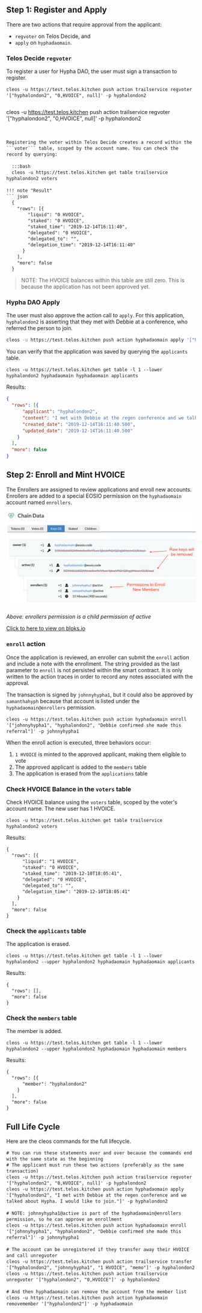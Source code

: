 
## Step 1: Register and Apply
There are two actions that require approval from the applicant:
- ```regvoter``` on Telos Decide, and 
- ```apply``` on ```hyphadaomain```.

### Telos Decide ```regvoter```
To register a user for Hypha DAO, the user must sign a transaction to register.

```
cleos -u https://test.telos.kitchen push action trailservice regvoter '["hyphalondon2", "0,HVOICE", null]' -p hyphalondon2
```
> ```
  cleos -u https://test.telos.kitchen push action trailservice regvoter '["hyphalondon2", "0,HVOICE", null]' -p hyphalondon2
  ```


Registering the voter within Telos Decide creates a record within the ```voter``` table, scoped by the account name. You can check the record by querying: 

    :::bash
    cleos -u https://test.telos.kitchen get table trailservice hyphalondon2 voters

!!! note "Result"
``` json
    {
      "rows": [{
          "liquid": "0 HVOICE",
          "staked": "0 HVOICE",
          "staked_time": "2019-12-14T16:11:40",
          "delegated": "0 HVOICE",
          "delegated_to": "",
          "delegation_time": "2019-12-14T16:11:40"
        }
      ],
      "more": false
    }
```

> NOTE: The HVOICE balances within this table are still zero. This is because the application has not been approved yet. 

### Hypha DAO Apply
The user must also approve the action call to ```apply```. For this application, ```hyphalondon2``` is asserting that they met with Debbie at a conference, who referred the person to join.

```bash
cleos -u https://test.telos.kitchen push action hyphadaomain apply '["hyphalondon2", "I met with Debbie at the regen conference and we talked about Hypha. I would like to join."]' -p hyphalondon2
```

You can verify that the application was saved by querying the ```applicants``` table.
```
cleos -u https://test.telos.kitchen get table -l 1 --lower hyphalondon2 hyphadaomain hyphadaomain applicants
```

Results:
``` json
{
  "rows": [{
      "applicant": "hyphalondon2",
      "content": "I met with Debbie at the regen conference and we talked about Hypha. I would like to join.",
      "created_date": "2019-12-14T16:11:40.500",
      "updated_date": "2019-12-14T16:11:40.500"
    }
  ],
  "more": false
}
```

## Step 2: Enroll and Mint HVOICE
The Enrollers are assigned to review applications and enroll new accounts. Enrollers are added to a special EOSIO permission on the ```hyphadaomain``` account named ```enrollers```.

![enrollers permissions](../img/enrollers_permission.png)

*Above: enrollers permission is a child permission of active*

[Click to here to view on bloks.io](https://telos-test.bloks.io/account/hyphadaomain#keys)

### ```enroll``` action
Once the application is reviewed, an enroller can submit the ```enroll``` action and include a note with the enrollment. The string provided as the last parameter to ```enroll``` is not persisted within the smart contract. It is only written to the action traces in order to record any notes associated with the approval. 

The transaction is signed by ```johnnyhypha1```, but it could also be approved by ```samanthahyph``` because that account is listed under the ```hyphadaomain@enrollers``` permission.

``` 
cleos -u https://test.telos.kitchen push action hyphadaomain enroll '["johnnyhypha1", "hyphalondon2", "Debbie confirmed she made this referral"]' -p johnnyhypha1
```

When the enroll action is executed, three behaviors occur: 
1. ```1 HVOICE``` is minted to the approved applicant, making them eligible to vote
2. The approved applicant is added to the ```members``` table
3. The application is erased from the ```applications``` table

### Check HVOICE Balance in the ```voters``` table
Check HVOICE balance using the ```voters``` table, scoped by the voter's account name.
The new user has 1 HVOICE.
```
cleos -u https://test.telos.kitchen get table trailservice hyphalondon2 voters
```

Results:
```
{
  "rows": [{
      "liquid": "1 HVOICE",
      "staked": "0 HVOICE",
      "staked_time": "2019-12-10T18:05:41",
      "delegated": "0 HVOICE",
      "delegated_to": "",
      "delegation_time": "2019-12-10T18:05:41"
    }
  ],
  "more": false
}
```

### Check the ```applicants``` table
The application is erased. 
```
cleos -u https://test.telos.kitchen get table -l 1 --lower hyphalondon2 --upper hyphalondon2 hyphadaomain hyphadaomain applicants
```
Results:
```
{
  "rows": [],
  "more": false
}
```

### Check the ```members``` table
The member is added.
```
cleos -u https://test.telos.kitchen get table -l 1 --lower hyphalondon2 --upper hyphalondon2 hyphadaomain hyphadaomain members
```
Results:
```
{
  "rows": [{
      "member": "hyphalondon2"
    }
  ],
  "more": false
}
```

## Full Life Cycle
Here are the cleos commands for the full lifecycle.

```
# You can run these statements over and over because the commands end with the same state as the beginning
# The applicant must run these two actions (preferably as the same transaction)
cleos -u https://test.telos.kitchen push action trailservice regvoter '["hyphalondon2", "0,HVOICE", null]' -p hyphalondon2
cleos -u https://test.telos.kitchen push action hyphadaomain apply '["hyphalondon2", "I met with Debbie at the regen conference and we talked about Hypha. I would like to join."]' -p hyphalondon2

# NOTE: johnnyhypha1@active is part of the hyphadaomain@enrollers permission, so he can approve an enrollment
cleos -u https://test.telos.kitchen push action hyphadaomain enroll '["johnnyhypha1", "hyphalondon2", "Debbie confirmed she made this referral"]' -p johnnyhypha1

# The account can be unregistered if they transfer away their HVOICE and call unregvoter
cleos -u https://test.telos.kitchen push action trailservice transfer '["hyphalondon2", "johnnyhypha1", "1 HVOICE", "memo"]' -p hyphalondon2
cleos -u https://test.telos.kitchen push action trailservice unregvoter '["hyphalondon2", "0,HVOICE"]' -p hyphalondon2

# And then hyphadaomain can remove the account from the member list
cleos -u https://test.telos.kitchen push action hyphadaomain removemember '["hyphalondon2"]' -p hyphadaomain  
```
